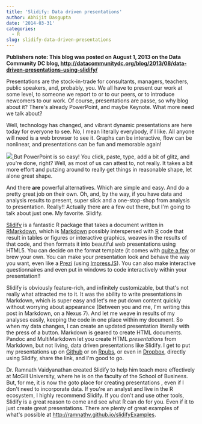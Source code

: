 ```yaml
---
title: 'Slidify: Data driven presentations'
author: Abhijit Dasgupta
date: '2014-03-31'
categories:
  - R
slug: slidify-data-driven-presentations
---
```


**Publishers note: This blog was posted on August 1, 2013 on the Data Community DC blog, http://datacommunitydc.org/blog/2013/08/data-driven-presentations-using-slidify/**

Presentations are the stock-in-trade for consultants, managers, teachers, public speakers, and, probably, you. We all have to present our work at some level, to someone we report to or to our peers, or to introduce newcomers to our work. Of course, presentations are passe, so why blog about it? There's already PowerPoint, and maybe Keynote. What more need we talk about?

Well, technology has changed, and vibrant dynamic presentations are here today for everyone to see. No, I mean literally everybody, if I like. All anyone will need is a web browser to see it. Graphs can be interactive, flow can be nonlinear, and presentations can be fun and memorable again!

[![](http://statbandit.files.wordpress.com/2014/04/screen-shot-2014-04-01-at-11-35-55-pm.png)
](http://slidify.github.io)
But PowerPoint is so easy! You click, paste, type, add a bit of glitz, and you're done, right? Well, as most of us can attest to, not really. It takes a bit more effort and putzing around to really get things in reasonable shape, let alone great shape.

And there **are** powerful alternatives. Which are simple and easy. And do a pretty great job on their own. Oh, and, by the way, if you have data and analysis results to present, super slick and a one-stop-shop from analysis to presentation. Really!! Actually there are a few out there, but I'm going to talk about just one. My favorite. Slidify.

[Slidify](http://www.slidify.com) is a fantastic R package that takes a document written in [RMarkdown](http://www.rstudio.com/ide/docs/r_markdown), which is [Markdown](http://daringfireball.net/projects/markdown/) possibly interspersed with [R](http://www.r-project.org) code that result in tables or figures or interactive graphics, weaves in the results of that code, and then formats it into beautiful web presentations using HTML5. You can decide on the format template (it comes with [quite a few](http://ramnathv.github.io/slidifyExamples/) or brew your own. You can make your presentation look and behave the way you want, even like a [Prezi](http://www.prezi.com) (using [ImpressJS](http://bartaz.github.io/imporess.js/)). You can also make interactive questionnaires and even put in windows to code interactively within your presentation!!

Slidify is obviously feature-rich, and infinitely customizable, but that's not really what attracted me to it. It was the ability to write presentations in Markdown, which is super easy and let's me put down content quickly without worrying about appearance (Between you and me, I'm writing this post in Markdown, on a Nexus 7). And let me weave in results of my analyses easily, keeping the code in one place within my document. So when my data changes, I can create an updated presentation literally with the press of a button. Markdown is geared to create HTML documents. Pandoc and MultiMarkdown let you create HTML _presentations_ from Markdown, but not living, data driven presentations like Slidify. I get to put my presentations up on [Github](http://www.github.com) or on [Rpubs](http://www.rpubs.com), or even in [Dropbox](http://www.dropbox.com), directly using Slidify, share the link, and I'm good to go.

Dr. Ramnath Vaidyanathan created Slidify to help him teach more effectively at McGill University, where he is on the faculty of the School of Business. But, for me, it is now the goto place for creating presentations , even if I don't need to incorporate data. If you're an analyst and live in the R ecosystem, I highly recommend Slidify. If you don't and use other tools, Slidify is a great reason to come and see what R can do for you. Even if it to just create great presentations. There are plenty of great examples of what's possible at <http://ramnathv.github.io/slidifyExamples>.
